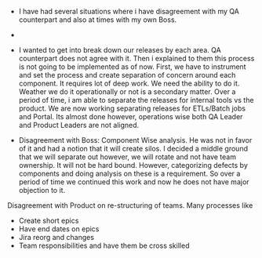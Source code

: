 - I have had several situations where i have disagreement with my QA counterpart and also at times with my own Boss. 
-
- I wanted to get into break down our releases by each area. QA counterpart does not agree with it. Then i explained to them this process is not going to be implemented as of now. First, we have to instrument and set the process and create separation of concern around each component. It requires lot of deep work. We need the ability to do it. Weather we do it operationally or not is a secondary matter. Over a period of time, i am able to separate the releases for internal tools vs the product. We are now working separating releases for ETLs/Batch jobs and Portal. Its almost done however, operations wise both QA Leader and Product Leaders are not aligned. 


- Disagreement with Boss: Component Wise analysis. He was not in favor of it and had a notion that it will create silos. I decided a middle ground that we will separate out however, we will rotate and not have team ownership. It will not be hard bound. However, categorizing defects by components and doing analysis on these is a requirement. So over a period of time we continued this work and now he does not have major objection to it.

Disagreement with Product on re-structuring of teams. Many processes like
- Create short epics 
- Have end dates on epics 
- Jira reorg and changes 
- Team responsibilities and have them be cross skilled 